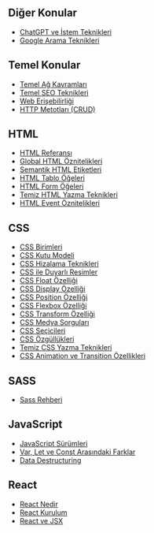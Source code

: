 ## Diğer Konular
* <a href="https://github.com/oguzhanuyanik-sr/articles/blob/main/ChatGPT%20ve%20%C4%B0STEM%20TEKN%C4%B0KLER%C4%B0.pdf">ChatGPT ve İstem Teknikleri</a>
* <a href="https://medium.com/@oguzhanuyanik/google-arama-teknikleri-13eef1bfaa49">Google Arama Teknikleri</a>

## Temel Konular
* <a href="https://medium.com/@oguzhanuyanik/temel-a%C4%9F-kavramlar%C4%B1-4fe64187f46f">Temel Ağ Kavramları</a>
* <a href="https://medium.com/@oguzhanuyanik/temel-seo-teknikleri-a9f3b6534232">Temel SEO Teknikleri</a>
* <a href="https://medium.com/@oguzhanuyanik/web-eri%C5%9Filebilirli%C4%9Fi-3a1443bd4437">Web Erişebilirliği</a>
* <a href="https://medium.com/@oguzhanuyanik/http-metotlar%C4%B1-c1014b2a446b">HTTP Metotları (CRUD)</a>

## HTML
* <a href="https://medium.com/@oguzhanuyanik/html-referans%C4%B1-a2ecfc404b85">HTML Referansı</a>
* <a href="https://medium.com/@oguzhanuyanik/global-html-%C3%B6znitelikleri-448a46e483d4">Global HTML Öznitelikleri</a>
* <a href="https://medium.com/@oguzhanuyanik/semantik-html-etiketleri-503dc6ef3731">Semantik HTML Etiketleri</a>
* <a href="https://medium.com/@oguzhanuyanik/html-tablo-%C3%B6%C4%9Feleri-f2a0047d183d">HTML Tablo Öğeleri</a>
* <a href="https://medium.com/@oguzhanuyanik/html-form-%C3%B6%C4%9Feleri-1473ab20c27">HTML Form Öğeleri</a>
* <a href="https://medium.com/@oguzhanuyanik/temiz-html-css-3631f86b7636">Temiz HTML Yazma Teknikleri</a>
* <a href="https://medium.com/@oguzhanuyanik/html-event-%C3%B6znitelikleri-ed8f07b6f1c1">HTML Event Öznitelikleri</a>

## CSS
* <a href="https://medium.com/@oguzhanuyanik/css-birimleri-f5952b824d11">CSS Birimleri</a>
* <a href="https://medium.com/@oguzhanuyanik/css-kutu-modeli-196d4a7e090e">CSS Kutu Modeli</a>
* <a href="https://medium.com/@oguzhanuyanik/css-hizalama-teknikleri-d3efc8d9435">CSS Hizalama Teknikleri</a>
* <a href="https://medium.com/@oguzhanuyanik/css-duyarl%C4%B1-resimler-40e58a96816a">CSS ile Duyarlı Resimler</a>
* <a href="https://medium.com/@oguzhanuyanik/css-float-%C3%B6zelli%C4%9Fi-fe361dc3cf53">CSS Float Özelliği</a>
* <a href="https://medium.com/@oguzhanuyanik/css-display-%C3%B6zelli%C4%9Fi-fe2381a2042">CSS Display Özelliği</a>
* <a href="https://medium.com/@oguzhanuyanik/css-position-%C3%B6zelli%C4%9Fi-b61c4fec0d45">CSS Position Özelliği</a>
* <a href="https://medium.com/@oguzhanuyanik/css-flexbox-%C3%B6zelli%C4%9Fi-ed610e2c979">CSS Flexbox Özelliği</a>
* <a href="https://medium.com/@oguzhanuyanik/css-transform-%C3%B6zelli%C4%9Fi-25563776ee41">CSS Transform Özelliği</a>
* <a href="https://medium.com/@oguzhanuyanik/css-medya-sorgular%C4%B1-a9ce1bf5aa97">CSS Medya Sorguları</a>
* <a href="https://medium.com/@oguzhanuyanik/css-se%C3%A7icileri-fd563a43b293">CSS Seçicileri</a>
* <a href="https://medium.com/@oguzhanuyanik/css-%C3%B6zg%C3%BCll%C3%BCkleri-d09f97c8d033">CSS Özgüllükleri</a>
* <a href="https://medium.com/@oguzhanuyanik/temiz-html-css-3631f86b7636">Temiz CSS Yazma Teknikleri</a>
* <a href="https://medium.com/@oguzhanuyanik/css-animation-ve-transition-%C3%B6zellikleri-fd3f0dfef057">CSS Animation ve Transition Özellikleri</a>

## SASS
* <a href="https://medium.com/@oguzhanuyanik/sass-rehberi-dc0cc518070c">Sass Rehberi</a>

## JavaScript
* <a href="https://medium.com/@oguzhanuyanik/javascript-surumleri-d41ab65317dd">JavaScript Sürümleri</a>
* <a href="https://medium.com/@oguzhanuyanik/var-let-ve-const-farklari-c9f4e0bf59c0">Var, Let ve Const Arasındaki Farklar</a>
* <a href="https://medium.com/@oguzhanuyanik/javascript-data-destructuring-5aec913c48bb">Data Destructuring</a>

## React
* <a href="https://medium.com/@oguzhanuyanik/react-js-nedir-e833a304c138">React Nedir</a>
* <a href="https://medium.com/@oguzhanuyanik/react-js-kurulum-e42e9d0d6562">React Kurulum</a>
* <a href="https://medium.com/@oguzhanuyanik/react-ve-jsx-eb0ef9e61f7d">React ve JSX</a>
